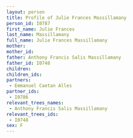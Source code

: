 ```yaml
---
layout: person
title: Profile of Julie Frances Massillamany
person_id: I0787
first_name: Julie Frances
last_name: Massillamany
full_name: Julie Frances Massillamany
mother: 
mother_id: 
father: Anthony Francis Salis Massillamany
father_id: I0748
children:
children_ids:
partners:
 - Emmanuel Caetan Alles
partner_ids:
 - I0786
relevant_trees_names:
 - Anthony Francis Salis Massillamany
relevant_trees_ids:
 - I0748
sex: F
---
```


